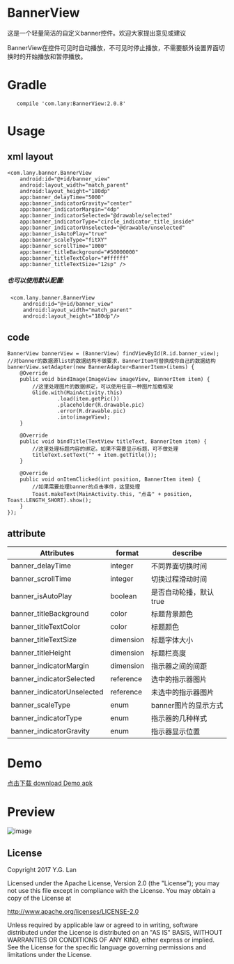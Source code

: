 # BannerView
这是一个轻量简洁的自定义banner控件。欢迎大家提出意见或建议

BannerView在控件可见时自动播放，不可见时停止播放，不需要额外设置界面切换时的开始播放和暂停播放。

# Gradle
       compile 'com.lany:BannerView:2.0.8'
# Usage
## xml layout
    <com.lany.banner.BannerView
        android:id="@+id/banner_view"
        android:layout_width="match_parent"
        android:layout_height="180dp"
        app:banner_delayTime="5000"
        app:banner_indicatorGravity="center"
        app:banner_indicatorMargin="4dp"
        app:banner_indicatorSelected="@drawable/selected"
        app:banner_indicatorType="circle_indicator_title_inside"
        app:banner_indicatorUnselected="@drawable/unselected"
        app:banner_isAutoPlay="true"
        app:banner_scaleType="fitXY"
        app:banner_scrollTime="1000"
        app:banner_titleBackground="#50000000"
        app:banner_titleTextColor="#ffffff"
        app:banner_titleTextSize="12sp" />

##### 也可以使用默认配置:
         
     <com.lany.banner.BannerView
         android:id="@+id/banner_view"
         android:layout_width="match_parent"
         android:layout_height="180dp"/>
 ## code         
            
    BannerView bannerView = (BannerView) findViewById(R.id.banner_view);    
    //对banner的数据源list的数据结构不做要求，BannerItem可替换成你自己的数据结构
    bannerView.setAdapter(new BannerAdapter<BannerItem>(items) {
        @Override
        public void bindImage(ImageView imageView, BannerItem item) {
            //这里处理图片的数据绑定，可以使用任意一种图片加载框架
            Glide.with(MainActivity.this)
                    .load(item.getPic())
                    .placeholder(R.drawable.pic)
                    .error(R.drawable.pic)
                    .into(imageView);
        }

        @Override
        public void bindTitle(TextView titleText, BannerItem item) {
            //这里处理标题内容的绑定。如果不需要显示标题，可不做处理
            titleText.setText("" + item.getTitle());
        }

        @Override
        public void onItemClicked(int position, BannerItem item) {
            //如果需要处理banner的点击事件，这里处理
            Toast.makeText(MainActivity.this, "点击" + position, Toast.LENGTH_SHORT).show();
        }
    });

## attribute

|Attributes|format|describe
|---|---|---|
|banner_delayTime| integer|不同界面切换时间
|banner_scrollTime| integer|切换过程滑动时间
|banner_isAutoPlay| boolean|是否自动轮播，默认true
|banner_titleBackground| color|标题背景颜色
|banner_titleTextColor| color|标题颜色
|banner_titleTextSize| dimension|标题字体大小
|banner_titleHeight| dimension|标题栏高度
|banner_indicatorMargin| dimension|指示器之间的间距
|banner_indicatorSelected| reference|选中的指示器图片
|banner_indicatorUnselected| reference|未选中的指示器图片
|banner_scaleType| enum |banner图片的显示方式
|banner_indicatorType| enum |指示器的几种样式
|banner_indicatorGravity| enum |指示器显示位置
# Demo
[点击下载 download Demo apk](https://github.com/lany192/BannerView/raw/master/preview/app-release.apk)
# Preview
![image](https://github.com/lany192/BannerView/raw/master/preview/pic.png)

## License


Copyright 2017 Y.G. Lan

Licensed under the Apache License, Version 2.0 (the "License");
you may not use this file except in compliance with the License.
You may obtain a copy of the License at

   http://www.apache.org/licenses/LICENSE-2.0

Unless required by applicable law or agreed to in writing, software
distributed under the License is distributed on an "AS IS" BASIS,
WITHOUT WARRANTIES OR CONDITIONS OF ANY KIND, either express or implied.
See the License for the specific language governing permissions and
limitations under the License.

